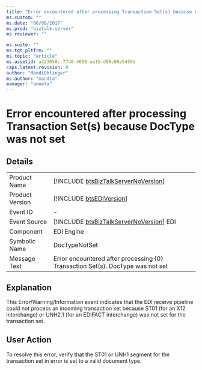 ```yaml
---
title: "Error encountered after processing Transaction Set(s) because DocType was not set | Microsoft Docs"
ms.custom: ""
ms.date: "06/08/2017"
ms.prod: "biztalk-server"
ms.reviewer: ""

ms.suite: ""
ms.tgt_pltfrm: ""
ms.topic: "article"
ms.assetid: a323658c-77d8-4059-aa15-d88c08e5450d
caps.latest.revision: 8
author: "MandiOhlinger"
ms.author: "mandia"
manager: "anneta"
---
```

# Error encountered after processing Transaction Set(s) because DocType was not set
## Details  
  
|                 |                                                                                         |
|-----------------|-----------------------------------------------------------------------------------------|
|  Product Name   |   [!INCLUDE [btsBizTalkServerNoVersion](../includes/btsbiztalkservernoversion-md.md)]   |
| Product Version |               [!INCLUDE [btsEDIVersion](../includes/btsediversion-md.md)]               |
|    Event ID     |                                            -                                            |
|  Event Source   | [!INCLUDE [btsBizTalkServerNoVersion](../includes/btsbiztalkservernoversion-md.md)] EDI |
|    Component    |                                       EDI Engine                                        |
|  Symbolic Name  |                                      DocTypeNotSet                                      |
|  Message Text   |     Error encountered after processing {0} Transaction Set(s). DocType was not set      |
  
## Explanation  
 This Error/Warning/Information event indicates that the EDI receive pipeline could not process an incoming transaction set because ST01 (for an X12 interchange) or UNH2.1 (for an EDIFACT interchange) was not set for the transaction set.  
  
## User Action  
 To resolve this error, verify that the ST01 or UNH1 segment for the transaction set in error is set to a valid document type.